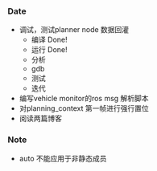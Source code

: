 ### Date
- 调试，测试planner node 数据回灌
	- 编译 Done!
	- 运行 Done!
	- 分析 
	- gdb
	- 测试
	- 迭代
- 编写vehicle monitor的ros msg 解析脚本
- 对planning_context 第一帧进行强行置位
- 阅读两篇博客

### Note
- auto 不能应用于非静态成员